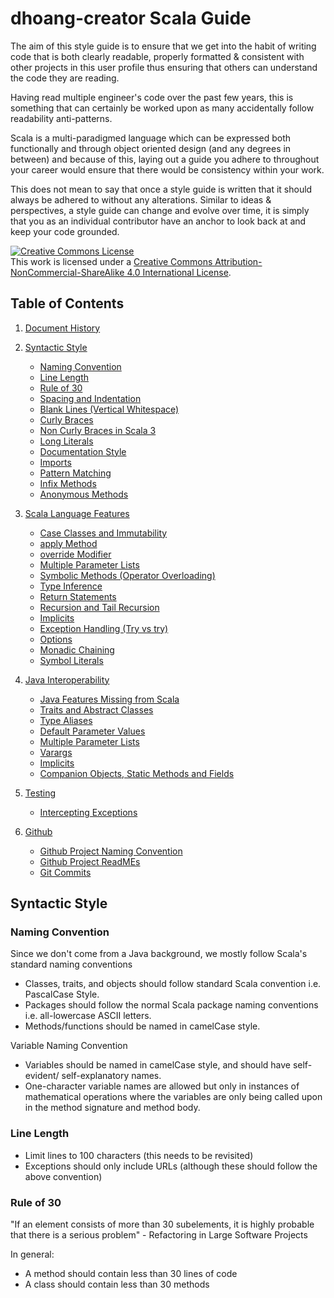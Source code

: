 # dhoang-creator Scala Guide

The aim of this style guide is to ensure that we get into the habit of writing code that is both clearly readable, properly formatted & consistent with other projects in this user profile thus ensuring that others can understand the code they are reading. 

Having read multiple engineer's code over the past few years, this is something that can certainly be worked upon as many accidentally follow readability anti-patterns.

Scala is a multi-paradigmed language which can be expressed both functionally and through object oriented design (and any degrees in between) and because of this, laying out a guide you adhere to throughout your career would ensure that there would be consistency within your work. 

This does not mean to say that once a style guide is written that it should always be adhered to without any alterations. Similar to ideas & perspectives, a style guide can change and evolve over time, it is simply that you as an individual contributor have an anchor to look back at and keep your code grounded.

<a rel="license" href="http://creativecommons.org/licenses/by-nc-sa/4.0/"><img alt="Creative Commons License" style="border-width:0" src="https://i.creativecommons.org/l/by-nc-sa/4.0/88x31.png" /></a><br />This work is licensed under a <a rel="license" href="http://creativecommons.org/licenses/by-nc-sa/4.0/">Creative Commons Attribution-NonCommercial-ShareAlike 4.0 International License</a>.

## <a name='TOC'>Table of Contents</a>

1. [Document History](#history)

2. [Syntactic Style](#syntactic)
    * [Naming Convention](#naming)
    * [Line Length](#linelength)
    * [Rule of 30](#rule_of_30)
    * [Spacing and Indentation](#indent)
    * [Blank Lines (Vertical Whitespace)](#blanklines)
    * [Curly Braces](#curly)
    * [Non Curly Braces in Scala 3](non_curly_braces_in_Scala_3)
    * [Long Literals](#long_literal)
    * [Documentation Style](#doc)
    * [Imports](#imports)
    * [Pattern Matching](#pattern-matching)
    * [Infix Methods](#infix)
    * [Anonymous Methods](#anonymous)

3. [Scala Language Features](#lang)
    * [Case Classes and Immutability](#case_class_immutability)
    * [apply Method](#apply_method)
    * [override Modifier](#override_modifier)
    * [Multiple Parameter Lists](#multi-param-list)
    * [Symbolic Methods (Operator Overloading)](#symbolic_methods)
    * [Type Inference](#type_inference)
    * [Return Statements](#return)
    * [Recursion and Tail Recursion](#recursion)
    * [Implicits](#implicits)
    * [Exception Handling (Try vs try)](#exception)
    * [Options](#option)
    * [Monadic Chaining](#chaining)
    * [Symbol Literals](#symbol)

4. [Java Interoperability](#java)
    * [Java Features Missing from Scala](#java-missing-features)
    * [Traits and Abstract Classes](#java-traits)
    * [Type Aliases](#java-type-alias)
    * [Default Parameter Values](#java-default-param-values)
    * [Multiple Parameter Lists](#java-multi-param-list)
    * [Varargs](#java-varargs)
    * [Implicits](#java-implicits)
    * [Companion Objects, Static Methods and Fields](#java-companion-object)

5. [Testing](#testing)
    * [Intercepting Exceptions](#testing-intercepting)

6. [Github](#github)
    * [Github Project Naming Convention](#github-project-naming-convention)
    * [Github Project ReadMEs](#github-project-readmes)
    * [Git Commits](#git-commits)

## <a name='syntactic'>Syntactic Style</a>

### <a name='naming'>Naming Convention</a>

Since we don't come from a Java background, we mostly follow Scala's standard naming conventions

- Classes, traits, and objects should follow standard Scala convention i.e. PascalCase Style.
- Packages should follow the normal Scala package naming conventions i.e. all-lowercase ASCII letters.
- Methods/functions should be named in camelCase style.

Variable Naming Convention

- Variables should be named in camelCase style, and should have self-evident/ self-explanatory names.
- One-character variable names are allowed but only in instances of mathematical operations where the variables are only being called upon in the method signature and method body.

### <a name='linelength'>Line Length</a>

- Limit lines to 100 characters (this needs to be revisited)
- Exceptions should only include URLs (although these should follow the above convention)

### <a name='rule_of_30'>Rule of 30</a>

"If an element consists of more than 30 subelements, it is highly probable that there is a serious problem" - Refactoring in Large Software Projects

In general:
- A method should contain less than 30 lines of code
- A class should contain less than 30 methods
